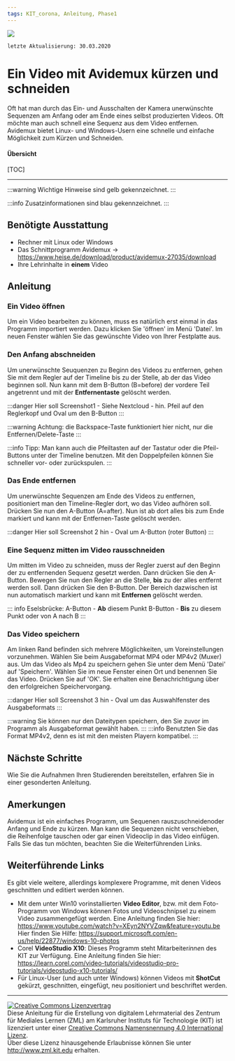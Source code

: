 ```yaml
---
tags: KIT_corona, Anleitung, Phase1
---
```

![](https://i.imgur.com/eAg9Fgb.png)

```
letzte Aktualisierung: 30.03.2020
```
# Ein Video mit Avidemux kürzen und schneiden
Oft hat man durch das Ein- und Ausschalten der Kamera unerwünschte Sequenzen am Anfang oder am Ende eines selbst produzierten Videos. 
Oft möchte man auch schnell eine Sequenz aus dem Video entfernen.
Avidemux bietet Linux- und Windows-Usern eine schnelle und einfache Möglichkeit zum Kürzen und Schneiden.


#### Übersicht
[TOC]

---

:::warning
Wichtige Hinweise sind gelb gekennzeichnet.
:::

:::info
Zusatzinformationen sind blau gekennzeichnet.
:::

## Benötigte Ausstattung
* Rechner mit Linux oder Windows
* Das Schnittprogramm Avidemux -> https://www.heise.de/download/product/avidemux-27035/download
* Ihre Lehrinhalte in **einem** Video

## Anleitung
### Ein Video öffnen
Um ein Video bearbeiten zu können, muss es natürlich erst einmal in das Programm importiert werden.
Dazu klicken Sie 'öffnen' im Menü 'Datei'. Im neuen Fenster wählen Sie das gewünschte Video von Ihrer Festplatte aus.

### Den Anfang abschneiden
Um unerwünschte Seuquenzen zu Beginn des Videos zu entfernen, gehen Sie mit dem Regler auf der Timeline bis zu der Stelle, ab der das Video beginnen soll.
Nun kann mit dem B-Button (B=before) der vordere Teil angetrennt und mit der **Entfernentaste** gelöscht werden.

:::danger
Hier soll Screenshot1 - Siehe Nextcloud - hin. Pfeil auf den Reglerkopf und Oval um den B-Button
:::

:::warning
Achtung: die Backspace-Taste funktioniert hier nicht, nur die Entfernen/Delete-Taste
:::

:::info
Tipp: Man kann auch die Pfeiltasten auf der Tastatur oder die Pfeil-Buttons unter der Timeline benutzen. Mit den Doppelpfeilen können Sie schneller vor- oder zurückspulen.
:::


### Das Ende entfernen
Um unerwünschte Sequenzen am Ende des Videos zu entfernen, positioniert man den Timeline-Regler dort, wo das Video aufhören soll.
Drücken Sie nun den A-Button (A=after). Nun ist ab dort alles bis zum Ende markiert und kann mit der Entfernen-Taste gelöscht werden.

:::danger
Hier soll Screenshot 2 hin - Oval um A-Button (roter Button)
:::

### Eine Sequenz mitten im Video rausschneiden
Um mitten im Video zu schneiden, muss der Regler zuerst auf den Beginn der zu entfernenden Sequenz gesetzt werden.
Dann drücken Sie den A-Button.
Bewegen Sie nun den Regler an die Stelle, **bis** zu der alles entfernt werden soll.
Dann drücken Sie den B-Button.
Der Bereich dazwischen ist nun automatisch markiert und kann mit **Entfernen** gelöscht werden.

::: info 
Eselsbrücke: 
A-Button - **Ab** diesem Punkt
B-Button - **Bis** zu diesem Punkt
oder von A nach B
:::

### Das Video speichern
Am linken Rand befinden sich mehrere Möglichkeiten, um Voreinstellungen vorzunehmen. Wählen Sie beim Ausgabeformat  MP4 oder MP4v2 (Muxer) aus.
Um das Video als Mp4 zu speichern gehen Sie unter dem Menü 'Datei' auf 'Speichern'.
Wählen Sie im neue Fenster einen Ort und benennen Sie das Video. Drücken Sie auf 'OK'. Sie erhalten eine Benachrichtigung über den erfolgreichen Speichervorgang.

:::danger
Hier soll Screenshot 3 hin - Oval um das Auswahlfenster des Ausgabeformats
:::

:::warning
Sie können nur den Dateitypen speichern, den Sie zuvor im Programm als Ausgabeformat gewählt haben.
:::
:::info
Benutzten Sie das Format MP4v2, denn es ist mit den meisten Playern kompatibel.
:::


## Nächste Schritte
Wie Sie die Aufnahmen Ihren Studierenden bereitstellen, erfahren Sie in einer gesonderten Anleitung.


## Amerkungen
Avidemux ist ein einfaches Programm, um Sequenen rauszuschneidenoder Anfang und Ende zu kürzen. Man kann die Sequenzen nicht verschieben, die Reihenfolge tauschen oder gar einen Videoclip in das Video einfügen.
Falls Sie das tun möchten, beachten Sie die Weiterführenden Links.

## Weiterführende Links
Es gibt viele weitere, allerdings komplexere Programme, mit denen Videos geschnitten und editiert werden können.
* Mit dem unter Win10 vorinstallierten **Video Editor**, bzw. mit dem Foto-Programm von Windows können Fotos und Videoschnipsel zu einem Video zusammengefügt werden. Eine Anleitung finden Sie hier: https://www.youtube.com/watch?v=XEyn2NYVZqw&feature=youtu.be
Hier finden Sie Hilfe: https://support.microsoft.com/en-us/help/22877/windows-10-photos
* Corel **VideoStudio X10**: Dieses Programm steht Mitarbeiter*inne*n des KIT zur Verfügung. Eine Anleitung finden Sie hier: https://learn.corel.com/video-tutorials/videostudio-pro-tutorials/videostudio-x10-tutorials/
* Für Linux-User (und auch unter Windows) können Videos mit **ShotCut** gekürzt, geschnitten, eingefügt, neu positioniert und beschriftet werden.

---

<a rel="license" href="http://creativecommons.org/licenses/by/4.0/"><img alt="Creative Commons Lizenzvertrag" style="border-width:0" src="https://i.creativecommons.org/l/by/4.0/88x31.png" /></a><br /><span xmlns:dct="http://purl.org/dc/terms/" property="dct:title">Diese Anleitung für die Erstellung von digitalem Lehrmaterial</span> des <span xmlns:cc="http://creativecommons.org/ns#" property="cc:attributionName">Zentrum für Mediales Lernen (ZML) am Karlsruher Instituts für Technologie (KIT)</span> ist lizenziert unter einer <a rel="license" href="http://creativecommons.org/licenses/by/4.0/">Creative Commons Namensnennung 4.0 International Lizenz</a>.<br />Über diese Lizenz hinausgehende Erlaubnisse können Sie unter <a xmlns:cc="http://creativecommons.org/ns#" href="http://www.zml.kit.edu" rel="cc:morePermissions">http://www.zml.kit.edu</a> erhalten.

